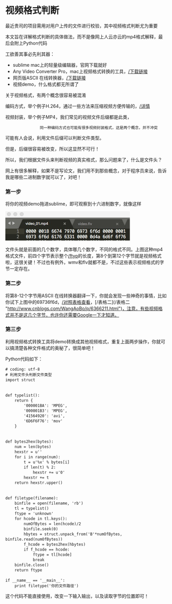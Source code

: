 # 视频格式判断

最近贵司的项目需用对用户上传的文件进行校验，其中视频格式判断尤为重要

本文旨在详解格式判断的具体做法，而不是像网上人云亦云的mp4格式解释，最后会附上Python代码

工欲善其事必先利其器：

* sublime mac上的轻量级编辑器，官网下载就好
* Any Video Converter Pro，mac上视频格式转换的工具，[/下载链接](/下载链接 "https://www.jianshu.com/p/4ed2917e79cf")
* 网页版ASCII 在线转换器，[/下载链接](/下载链接 "http://www.ab126.com/goju/1711.html")
* 视频demo，什么格式都无所谓了

关于视频格式，有两个概念很容易被混淆

编码方式，举个例子H.264，通过一些方法来压缩视频方便传输的，[/详情](/详情 "http://simplecodesky.com/2016/11/15/%E6%B7%B1%E5%85%A5%E6%B5%85%E5%87%BA%E7%90%86%E8%A7%A3%E8%A7%86%E9%A2%91%E7%BC%96%E7%A0%81H264%E7%BB%93%E6%9E%84/")

视频封装，举个例子MP4，我们常见的视频文件后缀都是此类，

```
               同一种编码方式也可能有很多视频封装格式，这是两个概念，并不冲突
```

可能有人会说，利用文件后缀可以判断文件类型。

但是，后缀很容易被改变，所以这显然不可行！

所以，我们根据文件头来判断视频的真实格式，那么问题来了，什么是文件头？

网上有很多解释，如果不是写论文，我们用不到那些概念，对于程序员来说，告诉我是哪些二进制数字就可以了，对吧！

### 第一步

将你的视频demo拖进sublime，即可观察到十六进制数字，就像这样

![](/assets/import.png)

文件头就是前面的几个数字，具体哪几个数字，不同的格式不同。上图这种mp4格式文件，前四个字节表示整个[/ftyp](/ftyp "http://blog.csdn.net/yu\_yuan\_1314/article/details/9366703")的长度，第8个到第12个字节就是视频格式啦，这很关键！不过也有例外，wmv和flv就都不是，不过这些表示视频格式的字节一定存在。

### 第二步

将第8-12个字节用ASCII 在线转换器翻译一下，你就会发现一些神奇的事情，比如你试下上图中的69736f6d，[/对照表格查看](/对照表格查看 "http://www.ftyps.com/\#7")，[/表格二](/表格二 "http://www.cnblogs.com/WangAoBo/p/6366211.html")，注意，有些视频格式并不是这几个字节，也许你还需要Google一下才知道。

### 第三步

利用视频格式转换工具将demo转换成其他视频格式，重复上面两步操作，你就可以搞清楚各种文件格式的奥秘了，很简单吧！

Python代码如下：

```
# coding: utf-8
# 利用文件头判断文件类型
import struct


def typelist():
    return {
        '000001BA': 'MPEG',
        '000001B3': 'MPEG',
        '41564920': 'avi',
        '6D6F6F76': 'mov'
    }


def bytes2hex(bytes):
    num = len(bytes)
    hexstr = u''
    for i in range(num):
        t = u'%x' % bytes[i]
        if len(t) % 2:
            hexstr += u'0'
        hexstr += t
    return hexstr.upper()


def filetype(filename):
    binfile = open(filename, 'rb')
    tl = typelist()
    ftype = 'unknown'
    for hcode in tl.keys():
        numOfBytes = len(hcode)/2
        binfile.seek(0)
        hbytes = struct.unpack_from('B'*numOfBytes, binfile.read(numOfBytes))
        f_hcode = bytes2hex(hbytes)
        if f_hcode == hcode:
            ftype = tl[hcode]
            break
    binfile.close()
    return ftype

if __name__ == '__main__':
    print filetype('你的文件路径')
```

这个代码不能直接使用，改变一下输入输出，以及读取字节的位置即可！


